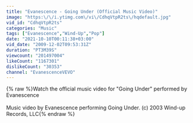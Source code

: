```yaml
---
title: "Evanescence - Going Under (Official Music Video)"
image: "https:\/\/i.ytimg.com\/vi\/CdhqVtpR2ts\/hqdefault.jpg"
vid_id: "CdhqVtpR2ts"
categories: "Music"
tags: ["Evanescence","Wind-Up","Pop"]
date: "2021-10-10T00:11:38+03:00"
vid_date: "2009-12-02T09:53:31Z"
duration: "PT3M39S"
viewcount: "201497004"
likeCount: "1167301"
dislikeCount: "30353"
channel: "EvanescenceVEVO"
---
```

{% raw %}Watch the official music video for &quot;Going Under&quot; performed by Evanescence<br /><br />Music video by Evanescence performing Going Under. (c) 2003 Wind-up Records, LLC{% endraw %}
